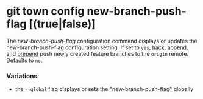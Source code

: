 # git town config new-branch-push-flag [(true|false)]

The _new-branch-push-flag_ configuration command displays or updates the
new-branch-push-flag configuration setting. If set to `yes`, [hack](hack.md),
[append](append.md), and [prepend](prepend.md) push newly created feature
branches to the `origin` remote. Defaults to `no`.

### Variations

- the `--global` flag displays or sets the "new-branch-push-flag" globally
